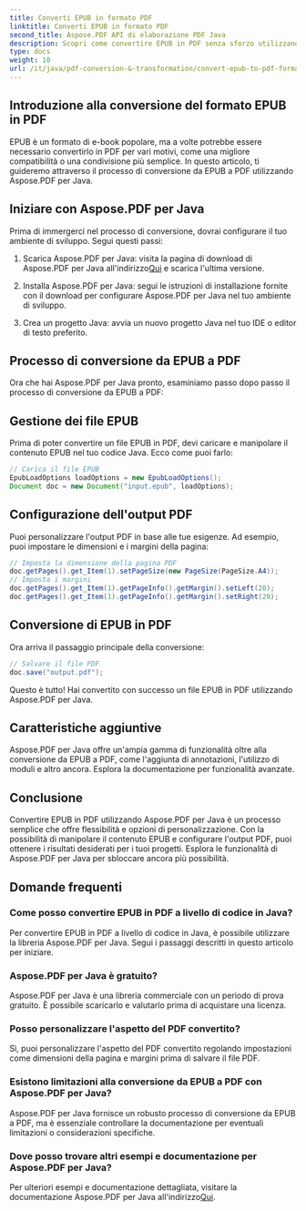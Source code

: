 ```yaml
---
title: Converti EPUB in formato PDF
linktitle: Converti EPUB in formato PDF
second_title: Aspose.PDF API di elaborazione PDF Java
description: Scopri come convertire EPUB in PDF senza sforzo utilizzando Aspose.PDF per Java. La nostra guida passo passo semplifica la conversione da EPUB a PDF.
type: docs
weight: 10
url: /it/java/pdf-conversion-&-transformation/convert-epub-to-pdf-format/
---
```


## Introduzione alla conversione del formato EPUB in PDF

EPUB è un formato di e-book popolare, ma a volte potrebbe essere necessario convertirlo in PDF per vari motivi, come una migliore compatibilità o una condivisione più semplice. In questo articolo, ti guideremo attraverso il processo di conversione da EPUB a PDF utilizzando Aspose.PDF per Java.

## Iniziare con Aspose.PDF per Java

Prima di immergerci nel processo di conversione, dovrai configurare il tuo ambiente di sviluppo. Segui questi passi:

1. Scarica Aspose.PDF per Java: visita la pagina di download di Aspose.PDF per Java all'indirizzo[Qui](https://releases.aspose.com/pdf/java/) e scarica l'ultima versione.

2. Installa Aspose.PDF per Java: segui le istruzioni di installazione fornite con il download per configurare Aspose.PDF per Java nel tuo ambiente di sviluppo.

3. Crea un progetto Java: avvia un nuovo progetto Java nel tuo IDE o editor di testo preferito.

## Processo di conversione da EPUB a PDF

Ora che hai Aspose.PDF per Java pronto, esaminiamo passo dopo passo il processo di conversione da EPUB a PDF:

## Gestione dei file EPUB

Prima di poter convertire un file EPUB in PDF, devi caricare e manipolare il contenuto EPUB nel tuo codice Java. Ecco come puoi farlo:

```java
// Carica il file EPUB
EpubLoadOptions loadOptions = new EpubLoadOptions();
Document doc = new Document("input.epub", loadOptions);
```

## Configurazione dell'output PDF

Puoi personalizzare l'output PDF in base alle tue esigenze. Ad esempio, puoi impostare le dimensioni e i margini della pagina:

```java
// Imposta la dimensione della pagina PDF
doc.getPages().get_Item(1).setPageSize(new PageSize(PageSize.A4));
// Imposta i margini
doc.getPages().get_Item(1).getPageInfo().getMargin().setLeft(20);
doc.getPages().get_Item(1).getPageInfo().getMargin().setRight(20);
```

## Conversione di EPUB in PDF

Ora arriva il passaggio principale della conversione:

```java
// Salvare il file PDF
doc.save("output.pdf");
```

Questo è tutto! Hai convertito con successo un file EPUB in PDF utilizzando Aspose.PDF per Java.

## Caratteristiche aggiuntive

Aspose.PDF per Java offre un'ampia gamma di funzionalità oltre alla conversione da EPUB a PDF, come l'aggiunta di annotazioni, l'utilizzo di moduli e altro ancora. Esplora la documentazione per funzionalità avanzate.

## Conclusione

Convertire EPUB in PDF utilizzando Aspose.PDF per Java è un processo semplice che offre flessibilità e opzioni di personalizzazione. Con la possibilità di manipolare il contenuto EPUB e configurare l'output PDF, puoi ottenere i risultati desiderati per i tuoi progetti. Esplora le funzionalità di Aspose.PDF per Java per sbloccare ancora più possibilità.

## Domande frequenti

### Come posso convertire EPUB in PDF a livello di codice in Java?

Per convertire EPUB in PDF a livello di codice in Java, è possibile utilizzare la libreria Aspose.PDF per Java. Segui i passaggi descritti in questo articolo per iniziare.

### Aspose.PDF per Java è gratuito?

Aspose.PDF per Java è una libreria commerciale con un periodo di prova gratuito. È possibile scaricarlo e valutarlo prima di acquistare una licenza.

### Posso personalizzare l'aspetto del PDF convertito?

Sì, puoi personalizzare l'aspetto del PDF convertito regolando impostazioni come dimensioni della pagina e margini prima di salvare il file PDF.

### Esistono limitazioni alla conversione da EPUB a PDF con Aspose.PDF per Java?

Aspose.PDF per Java fornisce un robusto processo di conversione da EPUB a PDF, ma è essenziale controllare la documentazione per eventuali limitazioni o considerazioni specifiche.

### Dove posso trovare altri esempi e documentazione per Aspose.PDF per Java?

 Per ulteriori esempi e documentazione dettagliata, visitare la documentazione Aspose.PDF per Java all'indirizzo[Qui](https://reference.aspose.com/pdf/java/).